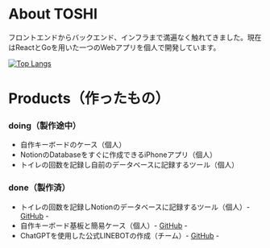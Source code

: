 # About TOSHI
フロントエンドからバックエンド、インフラまで満遍なく触れてきました。現在はReactとGoを用いた一つのWebアプリを個人で開発しています。

[![Top Langs](https://github-readme-stats.vercel.app/api/top-langs/?username=Tosheiy&layout=compact)](https://github.com/anuraghazra/github-readme-stats)

# Products（作ったもの）
### doing（製作途中）
- 自作キーボードのケース（個人）
- NotionのDatabaseをすぐに作成できるiPhoneアプリ（個人）
- トイレの回数を記録し自前のデータベースに記録するツール（個人）
### done（製作済）
- トイレの回数を記録しNotionのデータベースに記録するツール（個人）- [GitHub](https://github.com/Tosheiy/Record_Toilet) -
- 自作キーボード基板と簡易ケース（個人）- [GitHub](https://github.com/Tosheiy/ind3236) -
- ChatGPTを使用した公式LINEBOTの作成（チーム）- [GitHub](https://github.com/Tosheiy/LINE-Friend) -
<!--
**Tosheiy/Tosheiy** is a ✨ _special_ ✨ repository because its `README.md` (this file) appears on your GitHub profile.

Here are some ideas to get you started:

- 🔭 I’m currently working on ...
- 🌱 I’m currently learning ...
- 👯 I’m looking to collaborate on ...
- 🤔 I’m looking for help with ...
- 💬 Ask me about ...
- 📫 How to reach me: ...
- 😄 Pronouns: ...
- ⚡ Fun fact: ...
-->
